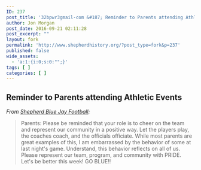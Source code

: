 ```yaml
---
ID: 237
post_title: '32bpwr3gmail-com &#187; Reminder to Parents attending Athletic Events'
author: Jon Morgan
post_date: 2016-09-21 02:11:28
post_excerpt: ""
layout: fork
permalink: 'http://www.shepherdhistory.org/?post_type=fork&p=237'
published: false
wide_assets:
  - 'a:1:{i:0;s:0:"";}'
tags: [ ]
categories: [ ]
---
```

<h2>Reminder to Parents attending Athletic Events</h2>
<em>From <a href="https://www.facebook.com/shepherdfootball/?fref=nf">Shepherd Blue Jay Football</a>:</em>
<blockquote>Parents: Please be reminded that your role is to cheer on the team and represent our community in a positive way. Let the players play, the coaches coach, and t<span class="text_exposed_show">he officials officiate. While most parents are great examples of this, I am embarrassed by the behavior of some at last night's game. Understand, this behavior reflects on all of us. Please represent our team, program, and community with PRIDE. Let's be better this week! GO BLUE!!</span></blockquote>